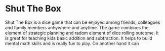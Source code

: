 # Shut The Box
Shut The Box is a dice game that can be enjoyed among friends, colleagues and family members anhywhere and anytime. The game combines the element of strategic planning and radom element of dice rolling outcome. It is great for teaching kids basic addition and subtraction. It helps to build mental math skills and is really fun to play. On another hand it can 